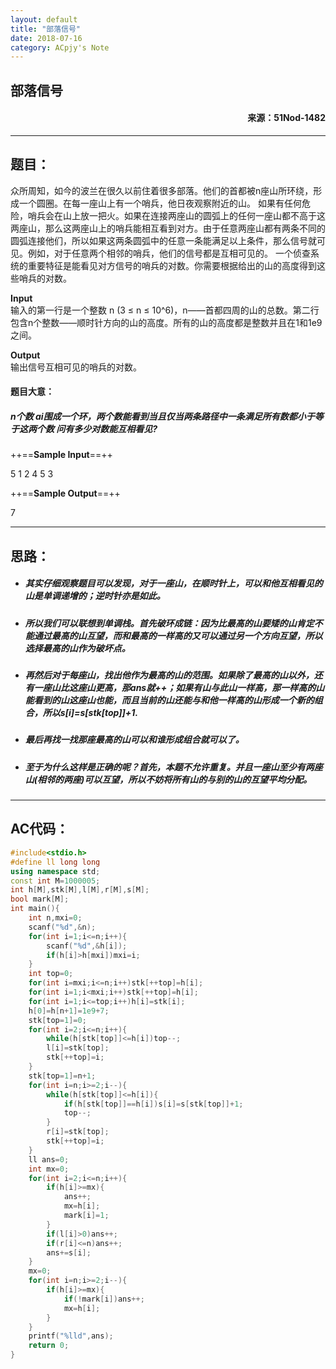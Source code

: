 ```yaml
---
layout: default
title: "部落信号"
date: 2018-07-16
category: ACpjy's Note
---
```


## 部落信号
#### <p align="right">来源：51Nod-1482<p>
---
## 题目：
众所周知，如今的波兰在很久以前住着很多部落。他们的首都被n座山所环绕，形成一个圆圈。在每一座山上有一个哨兵，他日夜观察附近的山。
如果有任何危险，哨兵会在山上放一把火。如果在连接两座山的圆弧上的任何一座山都不高于这两座山，那么这两座山上的哨兵能相互看到对方。由于任意两座山都有两条不同的圆弧连接他们，所以如果这两条圆弧中的任意一条能满足以上条件，那么信号就可见。例如，对于任意两个相邻的哨兵，他们的信号都是互相可见的。
一个侦查系统的重要特征是能看见对方信号的哨兵的对数。你需要根据给出的山的高度得到这些哨兵的对数。

**Input**  
输入的第一行是一个整数 n (3 ≤ n ≤ 10^6)，n——首都四周的山的总数。第二行包含n个整数——顺时针方向的山的高度。所有的山的高度都是整数并且在1和1e9之间。  

**Output**  
输出信号互相可见的哨兵的对数。

#### 题目大意：
##### n个数 ai围成一个环，两个数能看到当且仅当两条路径中一条满足所有数都小于等于这两个数 问有多少对数能互相看见?

++==**Sample Input**==++

5 1 2 4 5 3

++==**Sample Output**==++

7

---

## 思路：
- ##### 其实仔细观察题目可以发现，对于一座山，在顺时针上，可以和他互相看见的山是单调递增的；逆时针亦是如此。
- ##### 所以我们可以联想到单调栈。首先破环成链：因为比最高的山要矮的山肯定不能通过最高的山互望，而和最高的一样高的又可以通过另一个方向互望，所以选择最高的山作为破坏点。
- ##### 再然后对于每座山，找出他作为最高的山的范围。如果除了最高的山以外，还有一座山比这座山更高，那ans就++；如果有山与此山一样高，那一样高的山能看到的山这座山也能，而且当前的山还能与和他一样高的山形成一个新的组合，所以s[i]=s[stk[top]]+1.
- ##### 最后再找一找那座最高的山可以和谁形成组合就可以了。
- ##### 至于为什么这样是正确的呢？首先，本题不允许重复。并且一座山至少有两座山(相邻的两座)可以互望，所以不妨将所有山的与别的山的互望平均分配。
---
## AC代码：

```cpp
#include<stdio.h>
#define ll long long
using namespace std;
const int M=1000005;
int h[M],stk[M],l[M],r[M],s[M];
bool mark[M];
int main(){
	int n,mxi=0;
	scanf("%d",&n);
	for(int i=1;i<=n;i++){
		scanf("%d",&h[i]);
		if(h[i]>h[mxi])mxi=i;
	}
	int top=0;
	for(int i=mxi;i<=n;i++)stk[++top]=h[i];
	for(int i=1;i<mxi;i++)stk[++top]=h[i];
	for(int i=1;i<=top;i++)h[i]=stk[i];
	h[0]=h[n+1]=1e9+7;
	stk[top=1]=0;
	for(int i=2;i<=n;i++){
		while(h[stk[top]]<=h[i])top--;
		l[i]=stk[top];
		stk[++top]=i;
	}
	stk[top=1]=n+1;
	for(int i=n;i>=2;i--){
		while(h[stk[top]]<=h[i]){
			if(h[stk[top]]==h[i])s[i]=s[stk[top]]+1;
			top--;
		}
		r[i]=stk[top];
		stk[++top]=i;
	}
	ll ans=0;
	int mx=0;
	for(int i=2;i<=n;i++){
		if(h[i]>=mx){
			ans++;
			mx=h[i];
			mark[i]=1;
		}
		if(l[i]>0)ans++;
		if(r[i]<=n)ans++;
		ans+=s[i];
	}
	mx=0;
	for(int i=n;i>=2;i--){
		if(h[i]>=mx){
			if(!mark[i])ans++;
			mx=h[i];
		}
	}
	printf("%lld",ans);
	return 0;
}
```
